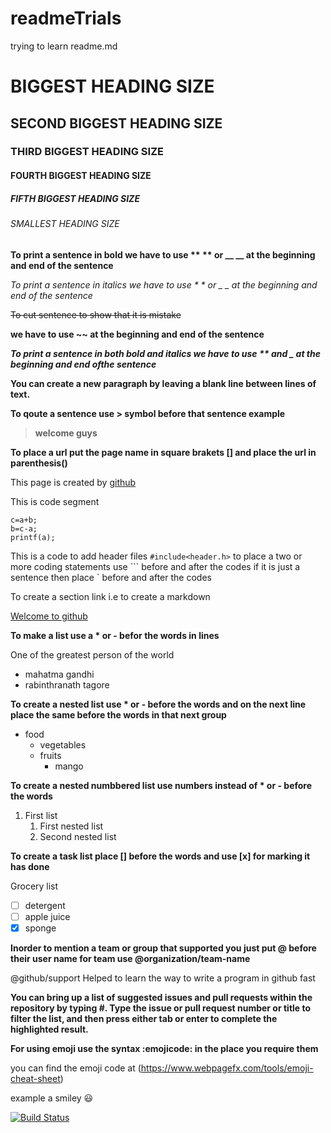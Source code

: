 # readmeTrials
trying to learn readme.md
# BIGGEST HEADING SIZE
## SECOND BIGGEST HEADING SIZE
### THIRD BIGGEST HEADING SIZE
#### FOURTH BIGGEST HEADING SIZE
##### FIFTH BIGGEST HEADING SIZE
###### SMALLEST HEADING SIZE
**To print a sentence in bold we have to use ** ** or __ __ at the beginning and end of the sentence**

*To print a sentence in italics we have to use * * or _ _ at the beginning and end of the sentence*

~~To cut sentence to show that it is mistake~~

**we have to use ~~ at the beginning and end of the sentence**

**_To print a sentence in both bold and italics we have to use ** and _ at the beginning and end ofthe sentence_**

**You can create a new paragraph by leaving a blank line between lines of text.**

**To qoute a sentence use > symbol before that sentence example**
>**welcome guys**

**To place a url put the page name in square brakets [] and place the url in parenthesis()**

This page is created by [github](https://pages.github.com)


This is  code segment
```
c=a+b;
b=c-a;
printf(a);
```
This is a code to add header files `#include<header.h>`
to place a two or more coding statements use ``` before and after the codes
if it is just a sentence then place ` before and after the codes

To create a section link i.e to create a markdown

[Welcome to github](#smallest-heading-size)

__To make a list use a * or - befor the words in lines__

One of the greatest person of the world
 * mahatma gandhi 
 * rabinthranath tagore

**To create a nested list use * or - before the words and on the next line place the same before the words in that next group**  

* food
  * vegetables
  * fruits
    * mango

**To create a nested numbbered list use numbers instead of * or - before the words** 

1. First list
   1. First nested list
   2. Second nested list
 
**To create a task list place [] before the words and use [x] for marking it has done**

Grocery list
  - [ ] detergent
  - [ ] apple juice
  - [x] sponge
  
**Inorder to mention a team or group that supported you just put @ before their user name for team use @organization/team-name**  

@github/support Helped  to learn the way to write a program in github fast

**You can bring up a list of suggested issues and pull requests within the repository by typing #. Type the issue or pull request number or title to filter the list, and then press either tab or enter to complete the highlighted result.**

**For using emoji use the syntax :emojicode: in the place you require them**

you can find the emoji code at (https://www.webpagefx.com/tools/emoji-cheat-sheet)

example a smiley :smiley: 

[![Build Status][travis-button]][travis]

[travis-button]: http://img.shields.io/travis/Python-Markdown/markdown.svg

[travis]: https://travis-ci.org/Python-Markdown/markdown
